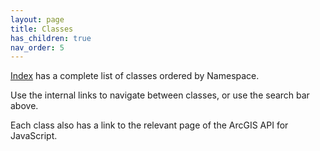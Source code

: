 ```yaml
---
layout: page
title: Classes
has_children: true
nav_order: 5
---
```

[Index](index) has a complete list of classes ordered by Namespace.

Use the internal links to navigate between classes, or use the search bar above.

Each class also has a link to the relevant page of the ArcGIS API for JavaScript.